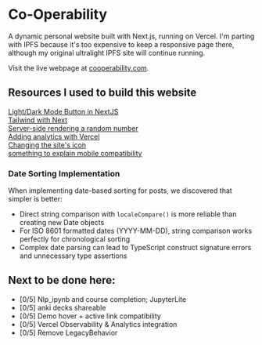 # Co-Operability

A dynamic personal website built with Next.js, running on Vercel. I'm parting with IPFS because it's too expensive to keep a responsive page there, although my original ultralight IPFS site will continue running.

Visit the live webpage at [cooperability.com](https://www.cooperability.com).

## Resources I used to build this website

[Light/Dark Mode Button in NextJS](https://www.youtube.com/watch?v=optD7ns4ISQ) \
[Tailwind with Next](https://nextjs.org/docs/app/building-your-application/styling/tailwind-css) \
[Server-side rendering a random number](https://auroratide.com/posts/server-side-rendering-a-random-number) \
[Adding analytics with Vercel](https://ahmadrosid.com/blog/vercel-analytics-tutorial) \
[Changing the site's icon](https://stackoverflow.com/questions/74353529/how-to-add-a-favicon-to-a-nextjs-app-structure-possible-hydration-issue) \
[something to explain mobile compatibility](https://en.wikipedia.org/wiki/Web_Compatibility_Test_for_Mobile_Browsers)

### Date Sorting Implementation
When implementing date-based sorting for posts, we discovered that simpler is better:
- Direct string comparison with `localeCompare()` is more reliable than creating new Date objects
- For ISO 8601 formatted dates (YYYY-MM-DD), string comparison works perfectly for chronological sorting
- Complex date parsing can lead to TypeScript construct signature errors and unnecessary type assertions


## Next to be done here:
- [0/5] Nlp_ipynb and course completion; JupyterLite
- [0/5] anki decks shareable
- [0/5] Demo hover + active link compatibility
- [0/5] Vercel Observability & Analytics integration
- [0/5] Remove LegacyBehavior